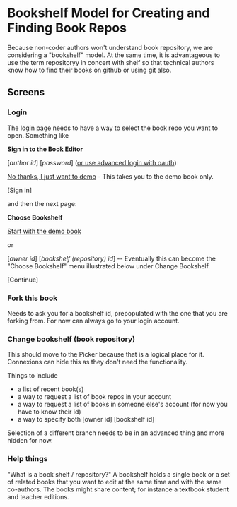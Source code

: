 # Bookshelf Model for Creating and Finding Book Repos

Because non-coder authors won't understand book repository, we are considering a "bookshelf" model. At the same time,
it is advantageous to use the term repositoryy in concert with shelf so that technical authors know how to find their books
on github or using git also.

## Screens

### Login
The login page needs to  have a way to select the book repo you want to open. 
Something like

**Sign in to the Book Editor**

[*author id*]  \[*password*\] ([or use advanced login with oauth](http://www.google.com))

[No thanks, I just want to demo](http://www.google.com) - This takes you to the demo book only.

[Sign in]

and then the next page:

**Choose Bookshelf**

[Start with the demo book](http://www.google.com)

or 

[*owner id*] [*bookshelf (repository) id*]  -- Eventually this can become the "Choose Bookshelf" menu illustrated
below under Change Bookshelf.

[Continue]

### Fork this book

Needs to ask you for a bookshelf id, prepopulated with the one that you are forking from. For now can always go to your
login account.

### Change bookshelf (book repository)

This should move to the Picker because that is a logical place for it. Connexions can hide this as they don't
need the functionality. 

Things to include
 * a list of recent book(s)
 * a way to request a list of book repos in your account
 * a way to request a list of books in someone else's account (for now you have to know their id)
 * a way to specify both [owner id] [bookshelf id]

Selection of a different branch needs to be in an advanced thing and more hidden for now.

### Help things

"What is a book shelf / repository?" A bookshelf holds a single book or a set of related books that you want to edit at 
the same time and with the same co-authors. The books might share content; for instance a textbook student and teacher
editions. 
